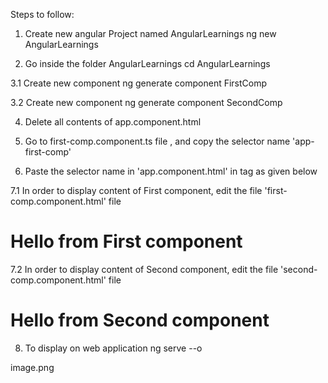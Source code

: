 Steps to follow:

1. Create new angular Project named AngularLearnings
ng new AngularLearnings

2. Go inside the folder AngularLearnings
cd AngularLearnings

3.1 Create new component
ng generate component FirstComp

3.2 Create new component
ng generate component SecondComp

4. Delete all contents of app.component.html

5. Go to first-comp.component.ts file , and copy the selector name 'app-first-comp'

6. Paste the selector name in 'app.component.html' in tag as given below
<app-first-comp></app-first-comp>
<app-second-comp></app-second-comp>

7.1 In order to display content of First component, edit the file 'first-comp.component.html' file
<h1>Hello from First component</h1>

7.2 In order to display content of Second component, edit the file 'second-comp.component.html' file
<h1>Hello from Second component</h1>

8. To display on web application
ng serve --o

image.png


